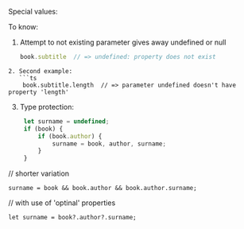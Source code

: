 Special values:

To know:
1. Attempt to not existing parameter gives away undefined or null
	```ts
	book.subtitle  // => undefined: property does not exist
```
2. Second example:
   ```ts
    book.subtitle.length  // => parameter undefined doesn't have property 'length'
```
3. Type protection:
   ```ts
	let surname = undefined;
	if (book) {
		if (book.author) {
			surname = book, author, surname;
		}
	}

// shorter variation 

	surname = book && book.author && book.author.surname;

// with use of 'optinal' properties 

	let surname = book?.author?.surname;
```
